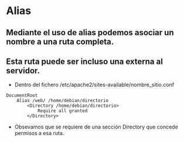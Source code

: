# Alias

## Mediante el uso de alias podemos asociar un nombre a una ruta completa. 
## Esta ruta puede ser incluso una externa al servidor.

* Dentro del fichero /etc/apache2/sites-available/nombre_sitio.conf
``````
DocumentRoot
    Alias /web/ /home/debian/directorio
        <Directory /home/debian/directorio>
            Require all granted
        </Directory>
``````
* Obsevamos que se requiere de una sección Directory que concede permisos a esa ruta.
